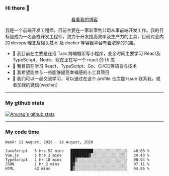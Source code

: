 ### Hi there 👋

<p align="center">
  <a href="https://real-jacket.github.io/">看看我的博客</a>
</p>

我是一个前端开发工程师，目前主要在一家新零售公司从事前端开发工作。我的目标是成为一名全栈开发工程师，致力于开发提高效率及生产力的工具，目前对业内的 devops 理念及相关技术 及 docker 等容器平台有着浓厚的兴趣。

- 🔭 我目前在主要是在用 Taro 跨端框架写小程序，业余时间主要学习 React及 TypeScript、Node，现在正在写一个 react 的 UI 库 
- 🌱 我目前在学习 React、TypeScript、Go、CI/CD等语言与技术
- 👯 我希望能参与一些能够提高幸福感的小工具项目
- 💬 我们可以一起交流学习，可以通过在这个 profile 仓库提 issue 联系我，或者加我的微信(wechat）

***

### My gtihub stats

[![Anurag's github stats](https://github-readme-stats.vercel.app/api?username=real-jacket)](https://github.com/anuraghazra/github-readme-stats)

***

### My code time

<!--START_SECTION:waka-->
```text
Week: 11 August, 2020 - 18 August, 2020

JavaScript   5 hrs 52 mins   ██████████░░░░░░░░░░░░░░░   40.03 % 
Vue.js       5 hrs 3 mins    ████████▓░░░░░░░░░░░░░░░░   34.43 % 
TypeScript   1 hr 18 mins    ██▒░░░░░░░░░░░░░░░░░░░░░░   08.94 % 
JSON         1 hr 2 mins     █▓░░░░░░░░░░░░░░░░░░░░░░░   07.11 % 
HTML         42 mins         █▒░░░░░░░░░░░░░░░░░░░░░░░   04.86 % 
```
<!--END_SECTION:waka-->
